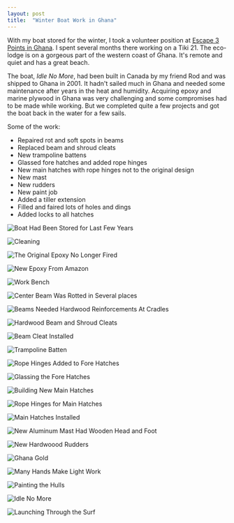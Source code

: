 ```yaml
---
layout: post
title:  "Winter Boat Work in Ghana"
---
```


With my boat stored for the winter, I took a volunteer position at [Escape 3 Points in Ghana](http://www.escape3points.com). I spent several months there working on a Tiki 21. The eco-lodge is on a gorgeous part of the western coast of Ghana. It's remote and quiet and has a great beach.

The boat, *Idle No More*, had been built in Canada by my friend Rod and was shipped to Ghana in 2001. It hadn't sailed much in Ghana and needed some maintenance after years in the heat and humidity. Acquiring epoxy and marine plywood in Ghana was very challenging and some compromises had to be made while working. But we completed quite a few projects and got the boat back in the water for a few sails.

Some of the work:

* Repaired rot and soft spots in beams
* Replaced beam and shroud cleats
* New trampoline battens
* Glassed fore hatches and added rope hinges
* New main hatches with rope hinges not to the original design
* New mast
* New rudders
* New paint job
* Added a tiller extension
* Filled and faired lots of holes and dings
* Added locks to all hatches

![Boat Had Been Stored for Last Few Years](/assets/images/ghana-original.jpg)

![Cleaning](/assets/images/ghana-cleaning.jpg)

![The Original Epoxy No Longer Fired](/assets/images/ghana-old-epoxy.jpg)

![New Epoxy From Amazon](/assets/images/ghana-epoxy.jpg)

![Work Bench](/assets/images/ghana-work-bench.jpg)

![Center Beam Was Rotted in Several places](/assets/images/ghana-beam-rot.jpg)

![Beams Needed Hardwood Reinforcements At Cradles](/assets/images/ghana-beam-reinforce.jpg)

![Hardwood Beam and Shroud Cleats](/assets/images/ghana-cleats.jpg)

![Beam Cleat Installed](/assets/images/ghana-beam-cleat.jpg)

![Trampoline Batten](/assets/images/ghana-batten.jpg)

![Rope Hinges Added to Fore Hatches](/assets/images/ghana-fore-hatches.jpg)

![Glassing the Fore Hatches](/assets/images/ghana-fore-hatch.jpg)

![Building New Main Hatches](/assets/images/ghana-main-hatch.jpg)

![Rope Hinges for Main Hatches](/assets/images/ghana-hinges.jpg)

![Main Hatches Installed](/assets/images/ghana-hatches.jpg)

![New Aluminum Mast Had Wooden Head and Foot](/assets/images/ghana-mast.jpg)

![New Hardwoood Rudders](/assets/images/ghana-rudders.jpg)

![Ghana Gold](/assets/images/ghana-yellow-paint.jpg)

![Many Hands Make Light Work](/assets/images/ghana-move.jpg)

![Painting the Hulls](/assets/images/ghana-hull-paint.jpg)

![Idle No More](/assets/images/ghana-beach.jpg)

![Launching Through the Surf](/assets/images/ghana-launch.jpg)
